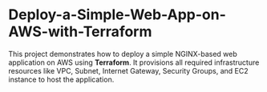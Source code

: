 # Deploy-a-Simple-Web-App-on-AWS-with-Terraform
This project demonstrates how to deploy a simple NGINX-based web application on AWS using **Terraform**. 
It provisions all required infrastructure resources like VPC, Subnet, Internet Gateway, Security Groups, and EC2 instance to host the application.
